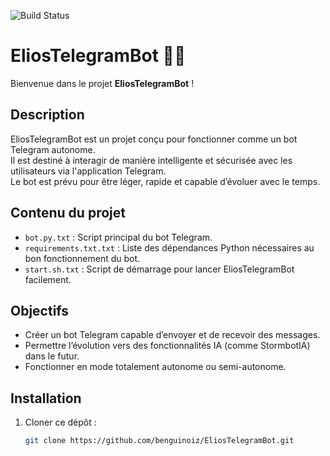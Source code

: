 ![Build Status](https://img.shields.io/badge/build-passing-brightgreen.svg)


# EliosTelegramBot 🤖🚀

Bienvenue dans le projet **EliosTelegramBot** !

## Description
EliosTelegramBot est un projet conçu pour fonctionner comme un bot Telegram autonome.  
Il est destiné à interagir de manière intelligente et sécurisée avec les utilisateurs via l'application Telegram.  
Le bot est prévu pour être léger, rapide et capable d’évoluer avec le temps.

## Contenu du projet
- `bot.py.txt` : Script principal du bot Telegram.
- `requirements.txt.txt` : Liste des dépendances Python nécessaires au bon fonctionnement du bot.
- `start.sh.txt` : Script de démarrage pour lancer EliosTelegramBot facilement.

## Objectifs
- Créer un bot Telegram capable d’envoyer et de recevoir des messages.
- Permettre l’évolution vers des fonctionnalités IA (comme StormbotIA) dans le futur.
- Fonctionner en mode totalement autonome ou semi-autonome.

## Installation
1. Cloner ce dépôt :
   ```bash
   git clone https://github.com/benguinoiz/EliosTelegramBot.git

